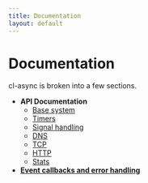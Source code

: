 ```yaml
---
title: Documentation
layout: default
---
```


<a id="documentation"></a>
Documentation
=============
cl-async is broken into a few sections.

- __API Documentation__
  - [Base system](/cl-async/base)
  - [Timers](/cl-async/timers)
  - [Signal handling](/cl-async/signal-handling)
  - [DNS](/cl-async/dns)
  - [TCP](/cl-async/tcp)
  - [HTTP](/cl-async/http)
  - [Stats](/cl-async/stats)
- [__Event callbacks and error handling__](/cl-async/event-handling)
